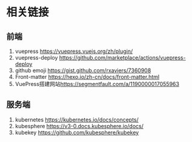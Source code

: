 # 相关链接

## 前端

1. vuepress <https://vuepress.vuejs.org/zh/plugin/>
2. vuepress-deploy <https://github.com/marketplace/actions/vuepress-deploy>
3. github emoji <https://gist.github.com/rxaviers/7360908>
4. Front-matter <https://hexo.io/zh-cn/docs/front-matter.html>
5. VuePress搭建网站<https://segmentfault.com/a/1190000017055963>

## 服务端

1. kubernetes <https://kubernetes.io/docs/concepts/>
2. kubesphere <https://v3-0.docs.kubesphere.io/docs/>
3. kubekey <https://github.com/kubesphere/kubekey>
